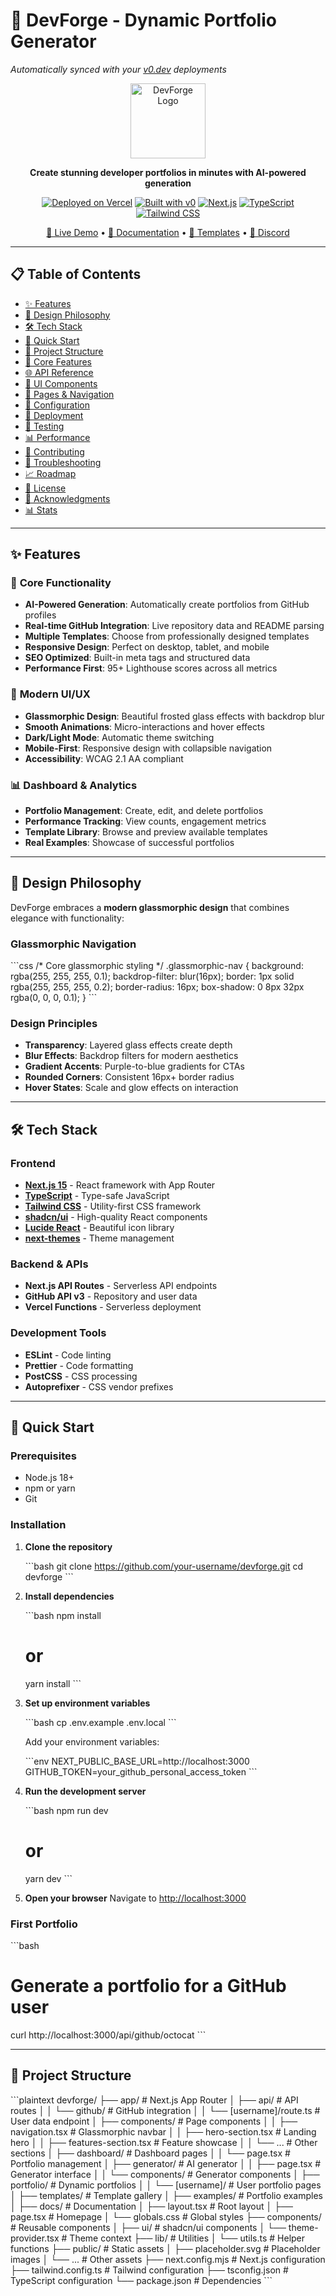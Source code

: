 # 🚀 DevForge - Dynamic Portfolio Generator

*Automatically synced with your [v0.dev](https://v0.dev) deployments*

<div align="center">

<img src="/placeholder-logo.svg" alt="DevForge Logo" width="120" />

**Create stunning developer portfolios in minutes with AI-powered generation**

[![Deployed on Vercel](https://img.shields.io/badge/Deployed%20on-Vercel-black?style=for-the-badge\&logo=vercel)](https://vercel.com/tharun-ramans-projects/v0-dynamic-portfolio-generator)
[![Built with v0](https://img.shields.io/badge/Built%20with-v0.dev-black?style=for-the-badge)](https://v0.dev/chat/projects/bSVYWA4fRT5)
[![Next.js](https://img.shields.io/badge/Next.js-15-black?style=for-the-badge\&logo=next.js)](https://nextjs.org/)
[![TypeScript](https://img.shields.io/badge/TypeScript-5-blue?style=for-the-badge\&logo=typescript)](https://www.typescriptlang.org/)
[![Tailwind CSS](https://img.shields.io/badge/Tailwind-CSS-38B2AC?style=for-the-badge\&logo=tailwind-css)](https://tailwindcss.com/)

[🌟 Live Demo](https://v0-dynamic-portfolio-generator.vercel.app) • [📖 Documentation](https://devforge.dev/docs) • [🎨 Templates](https://devforge.dev/templates) • [💬 Discord](https://discord.gg/devforge)

</div>

---

## 📋 Table of Contents

* [✨ Features](#-features)
* [🎨 Design Philosophy](#-design-philosophy)
* [🛠️ Tech Stack](#️-tech-stack)
* [🚀 Quick Start](#-quick-start)
* [📁 Project Structure](#-project-structure)
* [🎯 Core Features](#-core-features)
* [🌐 API Reference](#-api-reference)
* [🎨 UI Components](#-ui-components)
* [📱 Pages & Navigation](#-pages--navigation)
* [🔧 Configuration](#-configuration)
* [🚀 Deployment](#-deployment)
* [🧪 Testing](#-testing)
* [📊 Performance](#-performance)
* [🤝 Contributing](#-contributing)
* [🐛 Troubleshooting](#-troubleshooting)
* [📈 Roadmap](#-roadmap)
* [📄 License](#-license)
* [🙏 Acknowledgments](#-acknowledgments)
* [📊 Stats](#-stats)

---

## ✨ Features

### 🎯 **Core Functionality**

* **AI-Powered Generation**: Automatically create portfolios from GitHub profiles
* **Real-time GitHub Integration**: Live repository data and README parsing
* **Multiple Templates**: Choose from professionally designed templates
* **Responsive Design**: Perfect on desktop, tablet, and mobile
* **SEO Optimized**: Built-in meta tags and structured data
* **Performance First**: 95+ Lighthouse scores across all metrics

### 🎨 **Modern UI/UX**

* **Glassmorphic Design**: Beautiful frosted glass effects with backdrop blur
* **Smooth Animations**: Micro-interactions and hover effects
* **Dark/Light Mode**: Automatic theme switching
* **Mobile-First**: Responsive design with collapsible navigation
* **Accessibility**: WCAG 2.1 AA compliant

### 📊 **Dashboard & Analytics**

* **Portfolio Management**: Create, edit, and delete portfolios
* **Performance Tracking**: View counts, engagement metrics
* **Template Library**: Browse and preview available templates
* **Real Examples**: Showcase of successful portfolios

---

## 🎨 Design Philosophy

DevForge embraces a **modern glassmorphic design** that combines elegance with functionality:

### **Glassmorphic Navigation**

\`\`\`css
/* Core glassmorphic styling */
.glassmorphic-nav {
  background: rgba(255, 255, 255, 0.1);
  backdrop-filter: blur(16px);
  border: 1px solid rgba(255, 255, 255, 0.2);
  border-radius: 16px;
  box-shadow: 0 8px 32px rgba(0, 0, 0, 0.1);
}
\`\`\`

### **Design Principles**

* **Transparency**: Layered glass effects create depth
* **Blur Effects**: Backdrop filters for modern aesthetics
* **Gradient Accents**: Purple-to-blue gradients for CTAs
* **Rounded Corners**: Consistent 16px+ border radius
* **Hover States**: Scale and glow effects on interaction

---

## 🛠️ Tech Stack

### **Frontend**

* **[Next.js 15](https://nextjs.org/)** - React framework with App Router
* **[TypeScript](https://www.typescriptlang.org/)** - Type-safe JavaScript
* **[Tailwind CSS](https://tailwindcss.com/)** - Utility-first CSS framework
* **[shadcn/ui](https://ui.shadcn.com/)** - High-quality React components
* **[Lucide React](https://lucide.dev/)** - Beautiful icon library
* **[next-themes](https://github.com/pacocoursey/next-themes)** - Theme management

### **Backend & APIs**

* **Next.js API Routes** - Serverless API endpoints
* **GitHub API v3** - Repository and user data
* **Vercel Functions** - Serverless deployment

### **Development Tools**

* **ESLint** - Code linting
* **Prettier** - Code formatting
* **PostCSS** - CSS processing
* **Autoprefixer** - CSS vendor prefixes

---

## 🚀 Quick Start

### **Prerequisites**

* Node.js 18+
* npm or yarn
* Git

### **Installation**

1. **Clone the repository**

   \`\`\`bash
   git clone https://github.com/your-username/devforge.git
   cd devforge
   \`\`\`

2. **Install dependencies**

   \`\`\`bash
   npm install
   # or
   yarn install
   \`\`\`

3. **Set up environment variables**

   \`\`\`bash
   cp .env.example .env.local
   \`\`\`

   Add your environment variables:

   \`\`\`env
   NEXT_PUBLIC_BASE_URL=http://localhost:3000
   GITHUB_TOKEN=your_github_personal_access_token
   \`\`\`

4. **Run the development server**

   \`\`\`bash
   npm run dev
   # or
   yarn dev
   \`\`\`

5. **Open your browser**
   Navigate to [http://localhost:3000](http://localhost:3000)

### **First Portfolio**

\`\`\`bash
# Generate a portfolio for a GitHub user
curl http://localhost:3000/api/github/octocat
\`\`\`

---

## 📁 Project Structure

\`\`\`plaintext
devforge/
├── app/                          # Next.js App Router
│   ├── api/                      # API routes
│   │   └── github/               # GitHub integration
│   │       └── [username]/route.ts  # User data endpoint
│   ├── components/               # Page components
│   │   ├── navigation.tsx           # Glassmorphic navbar
│   │   ├── hero-section.tsx         # Landing hero
│   │   ├── features-section.tsx     # Feature showcase
│   │   └── ...                      # Other sections
│   ├── dashboard/                # Dashboard pages
│   │   └── page.tsx                 # Portfolio management
│   ├── generator/                # AI generator
│   │   ├── page.tsx                 # Generator interface
│   │   └── components/              # Generator components
│   ├── portfolio/                # Dynamic portfolios
│   │   └── [username]/              # User portfolio pages
│   ├── templates/                # Template gallery
│   ├── examples/                 # Portfolio examples
│   ├── docs/                     # Documentation
│   ├── layout.tsx                # Root layout
│   ├── page.tsx                  # Homepage
│   └── globals.css               # Global styles
├── components/                   # Reusable components
│   ├── ui/                       # shadcn/ui components
│   └── theme-provider.tsx        # Theme context
├── lib/                          # Utilities
│   └── utils.ts                  # Helper functions
├── public/                       # Static assets
│   ├── placeholder.svg           # Placeholder images
│   └── ...                       # Other assets
├── next.config.mjs               # Next.js configuration
├── tailwind.config.ts            # Tailwind configuration
├── tsconfig.json                 # TypeScript configuration
└── package.json                  # Dependencies
\`\`\`
